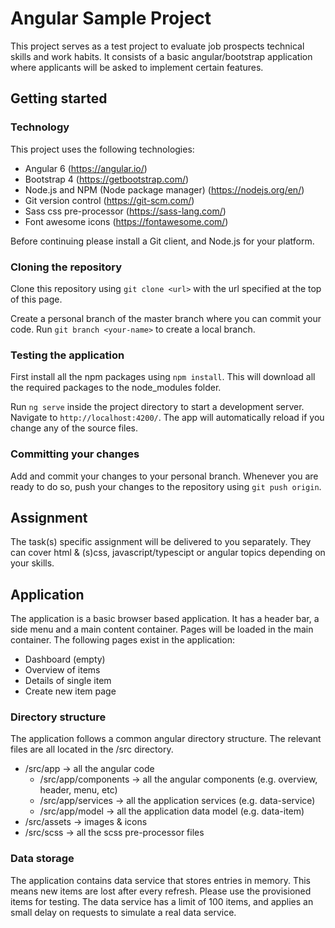 # Angular Sample Project

This project serves as a test project to evaluate job prospects technical skills and work habits.
It consists of a basic angular/bootstrap application where applicants will be asked to implement certain features.

## Getting started

### Technology

This project uses the following technologies:

* Angular 6 (https://angular.io/)
* Bootstrap 4 (https://getbootstrap.com/)
* Node.js and NPM (Node package manager) (https://nodejs.org/en/)
* Git version control (https://git-scm.com/)
* Sass css pre-processor (https://sass-lang.com/)
* Font awesome icons (https://fontawesome.com/)

Before continuing please install a Git client, and Node.js for your platform.

### Cloning the repository

Clone this repository using `git clone <url>` with the url specified at the top of this page.

Create a personal branch of the master branch where you can commit your code. Run `git branch <your-name>` to create a local branch.

### Testing the application

First install all the npm packages using `npm install`. This will download all the required packages to the node_modules folder.

Run `ng serve` inside the project directory to start a development server. Navigate to `http://localhost:4200/`. The app will automatically reload if you change any of the source files.

### Committing your changes

Add and commit your changes to your personal branch. Whenever you are ready to do so, push your changes to the repository using `git push origin`.

## Assignment

The task(s) specific assignment will be delivered to you separately. They can cover html & (s)css, javascript/typescipt or angular topics depending on your skills.

## Application

The application is a basic browser based application. It has a header bar, a side menu and a main content container. Pages will be loaded in the main container.
The following pages exist in the application:
* Dashboard (empty)
* Overview of items
* Details of single item
* Create new item page

### Directory structure

The application follows a common angular directory structure. The relevant files are all located in the /src directory.
* /src/app -> all the angular code
  * /src/app/components -> all the angular components (e.g. overview, header, menu, etc)
  * /src/app/services -> all the application services (e.g. data-service)
  * /src/app/model -> all the application data model (e.g. data-item)
* /src/assets -> images & icons
* /src/scss -> all the scss pre-processor files

### Data storage

The application contains data service that stores entries in memory. This means new items are lost after every refresh. Please use the provisioned items for testing. The data service has a limit of 100 items, and applies an small delay on requests to simulate a real data service.
